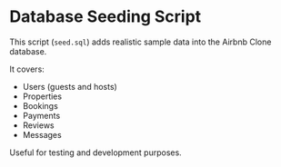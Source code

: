 # Database Seeding Script

This script (`seed.sql`) adds realistic sample data into the Airbnb Clone database.

It covers:
- Users (guests and hosts)
- Properties
- Bookings
- Payments
- Reviews
- Messages

Useful for testing and development purposes.
